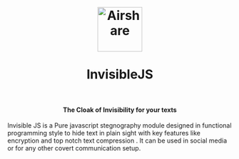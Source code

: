 <h1 align="center">
  <br>
  <img src="https://raw.githubusercontent.com/KuroLabs/Airshare/master/assets/Airshare.svg" alt="Airshare" width="100">
  <br>
  <br>
  <span>InvisibleJS</span>
  <br>
  <br>
</h1>

<h4 align="center">The Cloak of Invisibility for your texts</h4>

Invisible JS is a Pure javascript stegnography module designed in functional programming style to hide text in plain sight with key features like encryption and top notch text compression . It can be used in social media or for any other covert communication setup.
